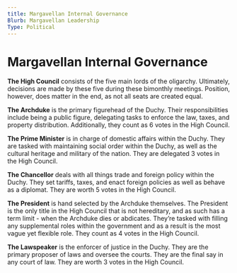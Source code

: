 ```yaml
---
title: Margavellan Internal Governance
Blurb: Margavellan Leadership
Type: Political
---
```

# Margavellan Internal Governance

**The High Council** consists of the five main lords of the oligarchy. Ultimately, decisions are made by these five during these bimonthly meetings. Position, however, does matter in the end, as not all seats are created equal. 

**The Archduke** is the primary figurehead of the Duchy. Their responsibilities include being a public figure, delegating tasks to enforce the law, taxes, and property distribution. Additionally, they count as 6 votes in the High Council. 

**The Prime Minister** is in charge of domestic affairs within the Duchy. They are tasked with maintaining social order within the Duchy, as well as the cultural heritage and military of the nation. They are delegated 3 votes in the High Council.

**The Chancellor** deals with all things trade and foreign policy within the Duchy. They set tariffs, taxes, and enact foreign policies as well as behave as a diplomat. They are worth 5 votes in the High Council. 

**The President** is hand selected by the Archduke themselves. The President is the only title in the High Council that is not hereditary, and as such has a term limit - when the Archduke dies or abdicates. They’re tasked with filling any supplemental roles within the government and as a result is the most vague yet flexible role. They count as 4 votes in the High Council.

**The Lawspeaker** is the enforcer of justice in the Duchy. They are the primary proposer of laws and oversee the courts. They are the final say in any court of law. They are worth 3 votes in the High Council. 

